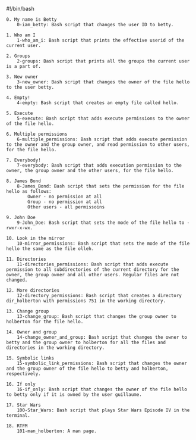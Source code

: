 #!/bin/bash


    0. My name is Betty
        0-iam_betty: Bash script that changes the user ID to betty.

    1. Who am I
        1-who_am_i: Bash script that prints the effective userid of the current user.

    2. Groups
        2-groups: Bash script that prints all the groups the current user is a part of.

    3. New owner
        3-new_owner: Bash script that changes the owner of the file hello to the user betty.

    4. Empty!
        4-empty: Bash script that creates an empty file called hello.

    5. Execute
        5-execute: Bash script that adds execute permissions to the owner of the file hello.

    6. Multiple permissions
        6-multiple_permissions: Bash script that adds execute permission to the owner and the group owner, and read permission to other users, for the file hello.

    7. Everybody!
        7-everybody: Bash script that adds execution permission to the owner, the group owner and the other users, for the file hello.

    8. James Bond
        8-James_Bond: Bash script that sets the permission for the file hello as follows:
            Owner - no permission at all
            Group - no permission at all
            Other users - all permissoins

    9. John Doe
        9-John_Doe: Bash script that sets the mode of the file hello to -rwxr-x-wx.

    10. Look in the mirror
        10-mirror_permissions: Bash script that sets the mode of the file hello the same as the file olleh.

    11. Directories
        11-directories_permissions: Bash script that adds execute permission to all subdirectories of the current directory for the owner, the group owner and all other users. Regular files are not changed.

    12. More directories
        12-directory_permissions: Bash script that creates a directory dir_holberton with permissions 751 in the working directory.

    13. Change group
        13-change_group: Bash script that changes the group owner to holberton for the file hello.

    14. Owner and group
        14-change_owner_and_group: Bash script that changes the owner to betty and the group owner to holberton for all the files and directories in the working directory.

    15. Symbolic links
        15-symbolic_link_permissions: Bash script that changes the owner and the group owner of the file hello to betty and holberton, respectively.

    16. If only
        16-if_only: Bash script that changes the owner of the file hello to betty only if it is owned by the user guillaume.

    17. Star Wars
        100-Star_Wars: Bash script that plays Star Wars Episode IV in the terminal.

    18. RTFM
        101-man_holberton: A man page.

